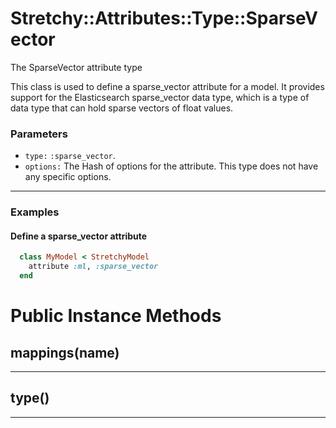 # Stretchy::Attributes::Type::SparseVector [](#class-Stretchy::Attributes::Type::SparseVector) [](#top)
The SparseVector attribute type

This class is used to define a sparse_vector attribute for a model. It provides support for the Elasticsearch sparse_vector data type, which is a type of data type that can hold sparse vectors of float values.

### Parameters

- `type:` `:sparse_vector`.
- `options:` The Hash of options for the attribute. This type does not have any specific options.

---

### Examples

#### Define a sparse_vector attribute

```ruby
  class MyModel < StretchyModel
    attribute :ml, :sparse_vector
  end
```
    

# Public Instance Methods

      
## mappings(name) [](#method-i-mappings)
         
  
        
---


## type() [](#method-i-type)
         
  
        
---

